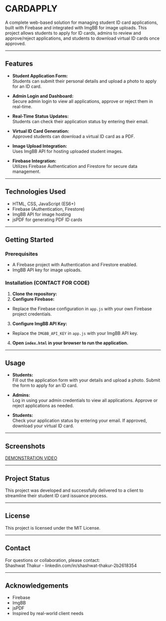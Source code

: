 # CARDAPPLY

A complete web-based solution for managing student ID card applications, built with Firebase and integrated with ImgBB for image uploads. This project allows students to apply for ID cards, admins to review and approve/reject applications, and students to download virtual ID cards once approved.

---

## Features

- **Student Application Form:**  
  Students can submit their personal details and upload a photo to apply for an ID card.

- **Admin Login and Dashboard:**  
  Secure admin login to view all applications, approve or reject them in real-time.

- **Real-Time Status Updates:**  
  Students can check their application status by entering their email.

- **Virtual ID Card Generation:**  
  Approved students can download a virtual ID card as a PDF.

- **Image Upload Integration:**  
  Uses ImgBB API for hosting uploaded student images.

- **Firebase Integration:**  
  Utilizes Firebase Authentication and Firestore for secure data management.

---

## Technologies Used

- HTML, CSS, JavaScript (ES6+)
- Firebase (Authentication, Firestore)
- ImgBB API for image hosting
- jsPDF for generating PDF ID cards

---

## Getting Started

### Prerequisites

- A Firebase project with Authentication and Firestore enabled.
- ImgBB API key for image uploads.

### Installation (CONTACT FOR CODE)

1. **Clone the repository:**
2. **Configure Firebase:**

- Replace the Firebase configuration in `app.js` with your own Firebase project credentials.

3. **Configure ImgBB API Key:**

- Replace the `IMGBB_API_KEY` in `app.js` with your ImgBB API key.

4. **Open `index.html` in your browser to run the application.**

---

## Usage

- **Students:**  
Fill out the application form with your details and upload a photo. Submit the form to apply for an ID card.

- **Admins:**  
Log in using your admin credentials to view all applications. Approve or reject applications as needed.

- **Students:**  
Check your application status by entering your email. If approved, download your virtual ID card.

---

## Screenshots

[DEMONSTRATION VIDEO](https://www.linkedin.com/posts/shashwat-thakur-2b2618354_webdevelopment-firebase-idcardsystem-activity-7319780511235637249-vf8L?utm_source=share&utm_medium=member_desktop&rcm=ACoAAFheUKYBKwZZDEvvdUkR3gMmMJ6eP8me_zg)

---

## Project Status

This project was developed and successfully delivered to a client to streamline their student ID card issuance process.

---

## License

This project is licensed under the MIT License.

---

## Contact

For questions or collaboration, please contact:  
Shashwat Thakur - linkedin.com/in/shashwat-thakur-2b2618354

---

## Acknowledgements

- Firebase  
- ImgBB  
- jsPDF  
- Inspired by real-world client needs




